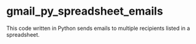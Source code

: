 # gmail_py_spreadsheet_emails
This code written in Python sends emails to multiple recipients listed in a spreadsheet.
